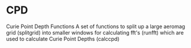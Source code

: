 # CPD
Curie Point Depth Functions
A set of functions to split up a large aeromag grid (splitgrid) into smaller windows for calculating fft's (runfft)
which are used to calculate Curie Point Depths (calccpd)
